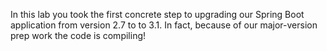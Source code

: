 In this lab you took the first concrete step to upgrading our Spring Boot application from version 2.7 to to 3.1. In fact, because of our major-version prep work the code is compiling!